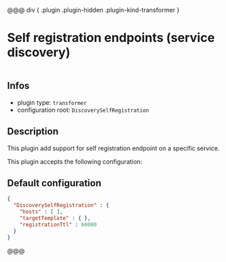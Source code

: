 
@@@ div { .plugin .plugin-hidden .plugin-kind-transformer }

# Self registration endpoints (service discovery)

<img class="plugin-logo plugin-hidden" src=""></img>

## Infos

* plugin type: `transformer`
* configuration root: `DiscoverySelfRegistration`

## Description

This plugin add support for self registration endpoint on a specific service.

This plugin accepts the following configuration:



## Default configuration

```json
{
  "DiscoverySelfRegistration" : {
    "hosts" : [ ],
    "targetTemplate" : { },
    "registrationTtl" : 60000
  }
}
```





@@@

